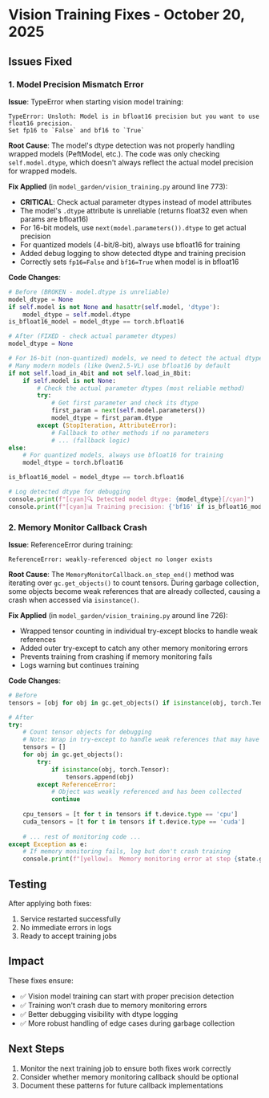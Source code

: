 # Vision Training Fixes - October 20, 2025

## Issues Fixed

### 1. Model Precision Mismatch Error

**Issue**: TypeError when starting vision model training:
```
TypeError: Unsloth: Model is in bfloat16 precision but you want to use float16 precision. 
Set fp16 to `False` and bf16 to `True`
```

**Root Cause**: The model's dtype detection was not properly handling wrapped models (PeftModel, etc.). The code was only checking `self.model.dtype`, which doesn't always reflect the actual model precision for wrapped models.

**Fix Applied** (in `model_garden/vision_training.py` around line 773):
- **CRITICAL**: Check actual parameter dtypes instead of model attributes
- The model's `.dtype` attribute is unreliable (returns float32 even when params are bfloat16)
- For 16-bit models, use `next(model.parameters()).dtype` to get actual precision
- For quantized models (4-bit/8-bit), always use bfloat16 for training
- Added debug logging to show detected dtype and training precision
- Correctly sets `fp16=False` and `bf16=True` when model is in bfloat16

**Code Changes**:
```python
# Before (BROKEN - model.dtype is unreliable)
model_dtype = None
if self.model is not None and hasattr(self.model, 'dtype'):
    model_dtype = self.model.dtype
is_bfloat16_model = model_dtype == torch.bfloat16

# After (FIXED - check actual parameter dtypes)
model_dtype = None

# For 16-bit (non-quantized) models, we need to detect the actual dtype
# Many modern models (like Qwen2.5-VL) use bfloat16 by default
if not self.load_in_4bit and not self.load_in_8bit:
    if self.model is not None:
        # Check the actual parameter dtypes (most reliable method)
        try:
            # Get first parameter and check its dtype
            first_param = next(self.model.parameters())
            model_dtype = first_param.dtype
        except (StopIteration, AttributeError):
            # Fallback to other methods if no parameters
            # ... (fallback logic)
else:
    # For quantized models, always use bfloat16 for training
    model_dtype = torch.bfloat16

is_bfloat16_model = model_dtype == torch.bfloat16

# Log detected dtype for debugging
console.print(f"[cyan]🔍 Detected model dtype: {model_dtype}[/cyan]")
console.print(f"[cyan]📊 Training precision: {'bf16' if is_bfloat16_model else 'fp16'}[/cyan]")
```

### 2. Memory Monitor Callback Crash

**Issue**: ReferenceError during training:
```
ReferenceError: weakly-referenced object no longer exists
```

**Root Cause**: The `MemoryMonitorCallback.on_step_end()` method was iterating over `gc.get_objects()` to count tensors. During garbage collection, some objects become weak references that are already collected, causing a crash when accessed via `isinstance()`.

**Fix Applied** (in `model_garden/vision_training.py` around line 726):
- Wrapped tensor counting in individual try-except blocks to handle weak references
- Added outer try-except to catch any other memory monitoring errors
- Prevents training from crashing if memory monitoring fails
- Logs warning but continues training

**Code Changes**:
```python
# Before
tensors = [obj for obj in gc.get_objects() if isinstance(obj, torch.Tensor)]

# After
try:
    # Count tensor objects for debugging
    # Note: Wrap in try-except to handle weak references that may have been collected
    tensors = []
    for obj in gc.get_objects():
        try:
            if isinstance(obj, torch.Tensor):
                tensors.append(obj)
        except ReferenceError:
            # Object was weakly referenced and has been collected
            continue
    
    cpu_tensors = [t for t in tensors if t.device.type == 'cpu']
    cuda_tensors = [t for t in tensors if t.device.type == 'cuda']
    
    # ... rest of monitoring code ...
except Exception as e:
    # If memory monitoring fails, log but don't crash training
    console.print(f"[yellow]⚠️  Memory monitoring error at step {state.global_step}: {e}[/yellow]")
```

## Testing

After applying both fixes:
1. Service restarted successfully
2. No immediate errors in logs
3. Ready to accept training jobs

## Impact

These fixes ensure:
- ✅ Vision model training can start with proper precision detection
- ✅ Training won't crash due to memory monitoring errors
- ✅ Better debugging visibility with dtype logging
- ✅ More robust handling of edge cases during garbage collection

## Next Steps

1. Monitor the next training job to ensure both fixes work correctly
2. Consider whether memory monitoring callback should be optional
3. Document these patterns for future callback implementations
